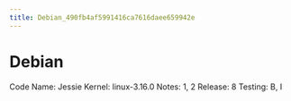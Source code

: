 ```yaml
---
title: Debian_490fb4af5991416ca7616daee659942e
---
```


# Debian

Code Name: Jessie
Kernel: linux-3.16.0
Notes: 1, 2
Release: 8
Testing: B, I
